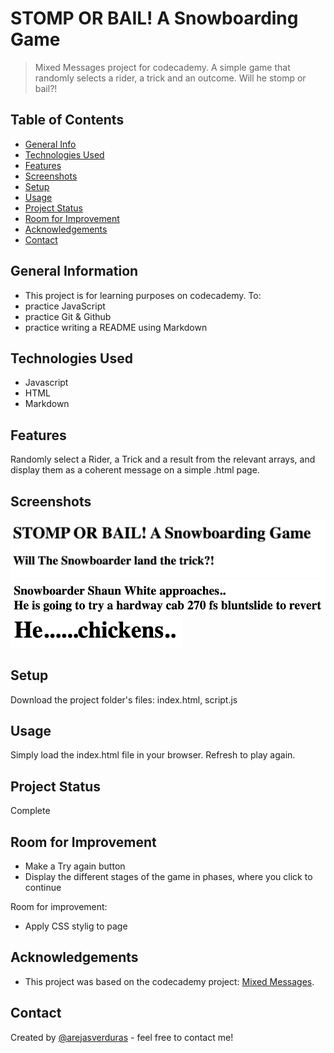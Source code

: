 # STOMP OR BAIL! A Snowboarding Game
> Mixed Messages project for codecademy. A simple game that randomly selects a rider, a trick and an outcome. Will he stomp or bail?!
> 

## Table of Contents
* [General Info](#general-information)
* [Technologies Used](#technologies-used)
* [Features](#features)
* [Screenshots](#screenshots)
* [Setup](#setup)
* [Usage](#usage)
* [Project Status](#project-status)
* [Room for Improvement](#room-for-improvement)
* [Acknowledgements](#acknowledgements)
* [Contact](#contact)
<!-- * [License](#license) -->


## General Information
- This project is for learning purposes on codecademy. To: 
- practice JavaScript
- practice Git & Github
- practice writing a README using Markdown




## Technologies Used
- Javascript
- HTML
- Markdown


## Features
Randomly select a Rider, a Trick and a result from the relevant arrays, and display them as a coherent message on a simple .html page.


## Screenshots
![Game title](./img/sob.png)
![Mid game](./img/midgame.png)
![Result](./img/result.png)
<!-- If you have screenshots you'd like to share, include them here. -->


## Setup
Download the project folder's files: index.html, script.js


## Usage
Simply load the index.html file in your browser. Refresh to play again.


## Project Status
Complete


## Room for Improvement
- Make a Try again button
- Display the different stages of the game in phases, where you click to continue

Room for improvement:
- Apply CSS stylig to page



## Acknowledgements


- This project was based on the codecademy project: [Mixed Messages](https://www.codecademy.com/paths/full-stack-engineer-career-path/tracks/fscp-javascript-syntax-portfolio-project/modules/fscp-mixed-messages/kanban_projects/mixed-messages).



## Contact
Created by [@arejasverduras](https://www.arejo.nl) - feel free to contact me!
